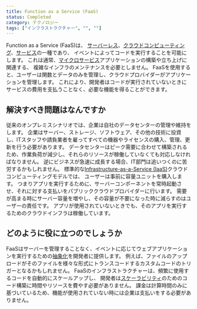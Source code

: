 ```yaml
---
title: Function as a Service (FaaS)
status: Completed
category: テクノロジー
tags: ["インフラストラクチャー", "", ""]
---
```


Function as a Service (FaaS)は、
[サーバーレス](/ja/serverless/)、[クラウドコンピューティング](/ja/cloud-computing/)、[サービス](/ja/service/)の一種であり、
イベントによってコードを実行することを可能にします。
これは通常、[マイクロサービス](/ja/microservices-architecture/)アプリケーションの構築や立ち上げに関連する、
複雑なインフラのメンテナンスを必要としません。
FaaSを使用すると、ユーザーは関数とデータのみを管理し、クラウドプロバイダーがアプリケーションを管理します。
これにより、開発者はコードが実行されていないときにサービスの費用を支払うことなく、必要な機能を得ることができます。

## 解決すべき問題はなんですか

従来のオンプレミスシナリオでは、企業は自社のデータセンターの管理や維持をします。
企業はサーバー、ストレージ、ソフトウェア、その他の技術に投資し、ITスタッフや請負業者を雇ってすべての機器やライセンスの購入、管理、更新を行う必要があります。
データセンターはピーク需要に合わせて構築されるため、作業負荷が減少し、それらのリソースが稼働していなくても対応しなければなりません。
逆にビジネスが急速に成長する場合、IT部門は追いつくのに苦労するかもしれません。
標準的な[Infrastructure-as-a-Service (IaaS)](/ja/infrastructure-as-a-service/)クラウドコンピューティングモデルでは、
ユーザーは事前に容量ユニットを購入します。
つまりアプリを実行するために、サーバーコンポーネントを常時起動させ、それに対する支払いをパブリッククラウドプロバイダーに行います。
需要が高まる時にサーバー容量を増やし、その容量が不要になった時に減らすのはユーザーの責任です。
アプリが使用されていないときでも、そのアプリを実行するためのクラウドインフラは稼働しています。

## どのように役に立つのでしょうか

FaaSはサーバーを管理することなく、イベントに応じてウェブアプリケーションを実行するための[抽象化](/ja/abstraction/)を開発者に提供します。
例えば、ファイルのアップロードがそのファイルを様々な形式にトランスコードするカスタムコードのトリガーとなるかもしれません。
FaaSのインフラストラクチャーは、頻繁に使用するコードを自動的にスケールアップし、
開発者は[スケーラビリティ](/ja/scalability/)のためのコード構築に時間やリソースを費やす必要がありません。
課金は計算時間のみに基づいているため、機能が使用されていない時には企業は支払いをする必要がありません。
